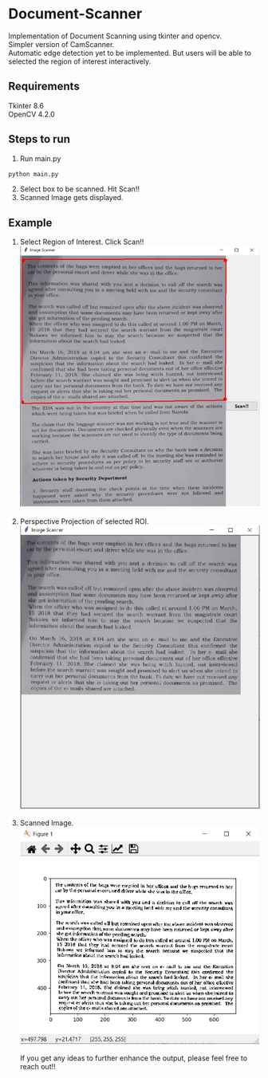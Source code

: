 # Document-Scanner
Implementation of Document Scanning using tkinter and opencv. <br>
Simpler version of CamScanner. <br>
Automatic edge detection yet to be implemented. But users will be able to selected the region of interest interactively. <br>

## Requirements
Tkinter 8.6 <br>
OpenCV 4.2.0 <br>


## Steps to run
1. Run main.py <br>
```.bash
python main.py
```
2. Select box to be scanned. Hit Scan!! <br>
3. Scanned Image gets displayed.

## Example 
1. Select Region of Interest. Click Scan!! <br>
![](set-box.png) <br><br>
2. Perspective Projection of selected ROI. <br>
![](perspective-transform.png) <br><br>
3. Scanned Image. <br>
![](scanned-box.png) <br><br>
If you get any ideas to further enhance the output, please feel free to reach out!!<br>
